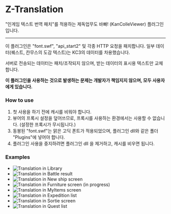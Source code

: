 # Z-Translation
"인게임 텍스트 번역 패치"를 적용하는 제독업무도 바빠! (KanColleViewer) 플러그인입니다.

---------

이 플러그인은 "font.swf", "api_start2" 및 각종 HTTP 요청을 패치합니다.
일부 데이터(퀘스트, 칸무스의 도감 텍스트)는 KC3의 데이터를 차용했습니다.

서버로 전송되는 데이터는 패치/조작되지 않으며, 받는 데이터의 표시용 텍스트만 교체합니다.

**이 플러그인을 사용하는 것으로 발생하는 문제는 개발자가 책임지지 않으며, 모두 사용자에게 있습니다.**


### How to use
1. 첫 사용을 하기 전에 캐시를 비워야 합니다.
2. 뷰어의 프록시 설정을 덮어쓰므로, 프록시를 사용하는 환경에서는 사용할 수 없습니다. (설정한 프록시가 무시됩니다.)
3. 동봉된 "font.swf"는 맑은 고딕 폰트가 적용되었으며, 플러그인 dll와 같은 폴더 "Plugins"에 넣어야 합니다. 
4. 플러그인 사용을 중지하려면 플러그인 dll 을 제거하고, 캐시를 비우면 됩니다.

### Examples
- ![Translation in Library](https://github.com/WolfgangKurz/Z-Translation/blob/master/images/1.png)
- ![Translation in Battle result](https://github.com/WolfgangKurz/Z-Translation/blob/master/images/2.png)
- ![Translation in New ship screen](https://github.com/WolfgangKurz/Z-Translation/blob/master/images/3.png)
- ![Translation in Furniture screen (in progress)](https://github.com/WolfgangKurz/Z-Translation/blob/master/images/4.png)
- ![Translation in MyItems screen](https://github.com/WolfgangKurz/Z-Translation/blob/master/images/5.png)
- ![Translation in Expedition list](https://github.com/WolfgangKurz/Z-Translation/blob/master/images/6.png)
- ![Translation in Sortie screen](https://github.com/WolfgangKurz/Z-Translation/blob/master/images/7.png)
- ![Translation in Quest list](https://github.com/WolfgangKurz/Z-Translation/blob/master/images/8.png)
